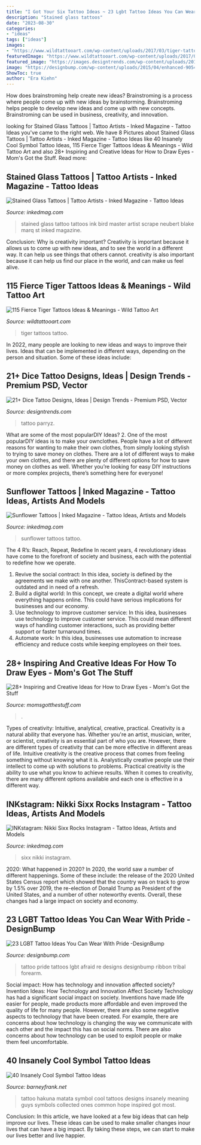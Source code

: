 ```yaml
---
title: "I Got Your Six Tattoo Ideas ~ 23 Lgbt Tattoo Ideas You Can Wear With Pride -designbump"
description: "Stained glass tattoos"
date: "2023-08-30"
categories:
- "ideas"
tags: ["ideas"]
images:
- "https://www.wildtattooart.com/wp-content/uploads/2017/03/tiger-tattoos-0203172.jpg"
featuredImage: "https://www.wildtattooart.com/wp-content/uploads/2017/03/tiger-tattoos-0203172.jpg"
featured_image: "https://images.designtrends.com/wp-content/uploads/2016/06/22103227/Dice-with-Smoke-Tattoo-Design.jpg"
image: "https://designbump.com/wp-content/uploads/2015/04/enhanced-9054-1427474433-1.jpg"
ShowToc: true
author: "Era Kiehn"
---
```



How does brainstroming help create new ideas?
Brainstroming is a process where people come up with new ideas by brainstorming. Brainstroming helps people to develop new ideas and come up with new concepts. Brainstroming can be used in business, creativity, and innovation.

	

		
looking for Stained Glass Tattoos | Tattoo Artists - Inked Magazine - Tattoo Ideas you've came to the right web. We have 8 Pictures about Stained Glass Tattoos | Tattoo Artists - Inked Magazine - Tattoo Ideas like 40 Insanely Cool Symbol Tattoo Ideas, 115 Fierce Tiger Tattoos Ideas &amp; Meanings - Wild Tattoo Art and also 28+ Inspiring and Creative Ideas for How to Draw Eyes - Mom&#039;s Got the Stuff. Read more:
		
    
## Stained Glass Tattoos | Tattoo Artists - Inked Magazine - Tattoo Ideas

<img loading=lazy src="https://www.inkedmag.com/.image/t_share/MTU5MDMyMjk5OTE0OTI5OTQ0/5.jpg" onerror="this.onerror=null;this.src='https://tse4.mm.bing.net/th?id=OIP.YikYQqXBBrwZObhms2bCNwHaHa&amp;pid=15.1';" alt="Stained Glass Tattoos | Tattoo Artists - Inked Magazine - Tattoo Ideas">

_Source: inkedmag.com_

>stained glass tattoo tattoos ink bird master artist scrape neubert blake marq st inked magazine. 

	

Conclusion: Why is creativity important?
Creativity is important because it allows us to come up with new ideas, and to see the world in a different way. It can help us see things that others cannot. creativity is also important because it can help us find our place in the world, and can make us feel alive.

    
## 115 Fierce Tiger Tattoos Ideas &amp; Meanings - Wild Tattoo Art

<img loading=lazy src="https://www.wildtattooart.com/wp-content/uploads/2017/03/tiger-tattoos-0203172.jpg" onerror="this.onerror=null;this.src='https://tse3.mm.bing.net/th?id=OIP.-afzgeNEootmGbhwSKVCpAHaHa&amp;pid=15.1';" alt="115 Fierce Tiger Tattoos Ideas &amp; Meanings - Wild Tattoo Art">

_Source: wildtattooart.com_

>tiger tattoos tattoo. 

	

In 2022, many people are looking to new ideas and ways to improve their lives. Ideas that can be implemented in different ways, depending on the person and situation. Some of these ideas include: 

    
## 21+ Dice Tattoo Designs, Ideas | Design Trends - Premium PSD, Vector

<img loading=lazy src="https://images.designtrends.com/wp-content/uploads/2016/06/22103227/Dice-with-Smoke-Tattoo-Design.jpg" onerror="this.onerror=null;this.src='https://tse2.mm.bing.net/th?id=OIP.OeSfAObYkeJPB32vFAsKjAHaHa&amp;pid=15.1';" alt="21+ Dice Tattoo Designs, Ideas | Design Trends - Premium PSD, Vector">

_Source: designtrends.com_

>tattoo parryz. 

	

What are some of the most popularDIY Ideas?
2. One of the most popularDIY ideas is to make your ownclothes. People have a lot of different reasons for wanting to make their own clothes, from simply looking stylish to trying to save money on clothes. There are a lot of different ways to make your own clothes, and there are plenty of different options for how to save money on clothes as well. Whether you’re looking for easy DIY instructions or more complex projects, there’s something here for everyone!

    
## Sunflower Tattoos | Inked Magazine - Tattoo Ideas, Artists And Models

<img loading=lazy src="https://www.inkedmag.com/.image/t_share/MTU5MDMyNTY3MDA1MDYyOTM2/fe9d99c4197c232174844df1b84e69c2.jpg" onerror="this.onerror=null;this.src='https://tse1.mm.bing.net/th?id=OIP.kUD4OmaXf_Pv7DiUQ5d0YgHaLM&amp;pid=15.1';" alt="Sunflower Tattoos | Inked Magazine - Tattoo Ideas, Artists and Models">

_Source: inkedmag.com_

>sunflower tattoos tattoo. 

	

The 4 R’s: Reach, Repeat, Redefine
In recent years, 4 revolutionary ideas have come to the forefront of society and business, each with the potential to redefine how we operate.
1. Revive the social contract: In this idea, society is defined by the agreements we make with one another. ThisContract-based system is outdated and in need of a refresh.
2. Build a digital world: In this concept, we create a digital world where everything happens online. This could have serious implications for businesses and our economy.
3. Use technology to improve customer service: In this idea, businesses use technology to improve customer service. This could mean different ways of handling customer interactions, such as providing better support or faster turnaround times. 
4. Automate work: In this idea, businesses use automation to increase efficiency and reduce costs while keeping employees on their toes.

    
## 28+ Inspiring And Creative Ideas For How To Draw Eyes - Mom&#039;s Got The Stuff

<img loading=lazy src="https://momsgotthestuff.com/wp-content/uploads/2019/09/a_portrait_68901185_163753818120366_7480197177123564891_n-e1567587777326.jpg" onerror="this.onerror=null;this.src='https://tse3.mm.bing.net/th?id=OIP.Z8zFUThnfIhUQUtfCuWR-QHaJQ&amp;pid=15.1';" alt="28+ Inspiring and Creative Ideas for How to Draw Eyes - Mom&#039;s Got the Stuff">

_Source: momsgotthestuff.com_

>. 

	

Types of creativity: Intuitive, analytical, creative, practical.
Creativity is a natural ability that everyone has. Whether you're an artist, musician, writer, or scientist, creativity is an essential part of who you are. However, there are different types of creativity that can be more effective in different areas of life. Intuitive creativity is the creative process that comes from feeling something without knowing what it is. Analystically creative people use their intellect to come up with solutions to problems. Practical creativity is the ability to use what you know to achieve results. When it comes to creativity, there are many different options available and each one is effective in a different way.

    
## INKstagram: Nikki Sixx Rocks Instagram - Tattoo Ideas, Artists And Models

<img loading=lazy src="https://www.inkedmag.com/.image/t_share/MTU5MDMyMDUxODc5Mzg4OTUy/screen-shot-2015-02-05-at-120947-pm.png" onerror="this.onerror=null;this.src='https://tse1.mm.bing.net/th?id=OIP.hpkSXsshS49IZQGk0NIJ8AHaFa&amp;pid=15.1';" alt="INKstagram: Nikki Sixx Rocks Instagram - Tattoo Ideas, Artists and Models">

_Source: inkedmag.com_

>sixx nikki instagram. 

	

2020: What happened in 2020?
In 2020, the world saw a number of different happenings. Some of these include: the release of the 2020 United States Census report which showed that the country was on track to grow by 1.5% over 2019, the re-election of Donald Trump as President of the United States, and a number of other noteworthy events. Overall, these changes had a large impact on society and economy.

    
## 23 LGBT Tattoo Ideas You Can Wear With Pride -DesignBump

<img loading=lazy src="https://designbump.com/wp-content/uploads/2015/04/enhanced-9054-1427474433-1.jpg" onerror="this.onerror=null;this.src='https://tse2.mm.bing.net/th?id=OIP.LLhkIgnZZW5SJUAHwWUtyQHaJ4&amp;pid=15.1';" alt="23 LGBT Tattoo Ideas You Can Wear With Pride -DesignBump">

_Source: designbump.com_

>tattoo pride tattoos lgbt afraid re designs designbump ribbon tribal forearm. 

	

Social impact: How has technology and innovation affected society?
Invention Ideas: How Technology and Innovation Affect Society
Technology has had a significant social impact on society. Inventions have made life easier for people, made products more affordable and even improved the quality of life for many people. However, there are also some negative aspects to technology that have been created. For example, there are concerns about how technology is changing the way we communicate with each other and the impact this has on social norms. There are also concerns about how technology can be used to exploit people or make them feel uncomfortable.

    
## 40 Insanely Cool Symbol Tattoo Ideas

<img loading=lazy src="http://www.barneyfrank.net/wp-content/uploads/2016/04/Insanely-Cool-Symbol-Tattoo-Ideas-18.jpg" onerror="this.onerror=null;this.src='https://tse1.mm.bing.net/th?id=OIP.c8hLAGMEyf0BPMNmpDDMrwHaJ6&amp;pid=15.1';" alt="40 Insanely Cool Symbol Tattoo Ideas">

_Source: barneyfrank.net_

>tattoo hakuna matata symbol cool tattoos designs insanely meaning guys symbols collected ones common hope inspired got most. 

	

Conclusion:
In this article, we have looked at a few big ideas that can help improve our lives. These ideas can be used to make smaller changes inour lives that can have a big impact. By taking these steps, we can start to make our lives better and live happier.

